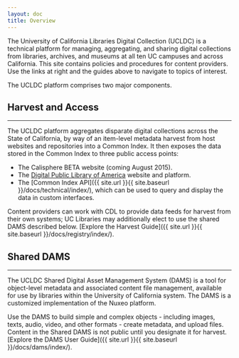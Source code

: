 ```yaml
---
layout: doc
title: Overview
---
```


The University of California Libraries Digital Collection (UCLDC) is a technical platform for managing, aggregating, and sharing digital collections from libraries, archives, and museums at all ten UC campuses and across California. This site contains policies and procedures for content providers. Use the links at right and the guides above to navigate to topics of interest.

The UCLDC platform comprises two major components.

Harvest and Access
-------------------------------
***
The UCLDC platform aggregates disparate digital collections across the State of California, by way of an item-level metadata harvest from host websites and repositories into a Common Index. It then exposes the data stored in the Common Index to three public access points: 

- The Calisphere BETA website (coming August 2015).
- The [Digital Public Library of America](http://dp.la) website and platform.
- The [Common Index API]({{ site.url }}{{ site.baseurl }}/docs/technical/index/), which can be used to query and display the data in custom interfaces.

Content providers can work with CDL to provide data feeds for harvest from their own systems; UC Libraries may additionally elect to use the shared DAMS described below. [Explore the Harvest Guide]({{ site.url }}{{ site.baseurl }}/docs/registry/index/).

Shared DAMS
-----------------------------
***
The UCLDC Shared Digital Asset Management System (DAMS) is a tool for object-level metadata and associated content file management, available for use by libraries within the University of California system. The DAMS is a customized implementation of the Nuxeo platform.

Use the DAMS to build simple and complex objects - including images, texts, audio, video, and other formats - create metadata, and upload files. Content in the Shared DAMS is not public until you designate it for harvest. [Explore the DAMS User Guide]({{ site.url }}{{ site.baseurl }}/docs/dams/index/).
